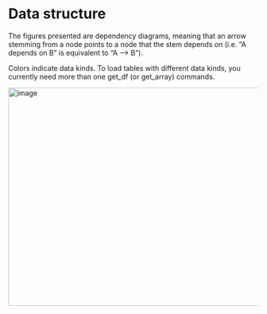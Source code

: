 # Data structure

The figures presented are dependency diagrams, meaning that an arrow stemming from a node points to a node that the stem depends on (i.e. “A depends on B” is equivalent to “A —> B”).

Colors indicate data kinds. To load tables with different data kinds, you currently need more than one get_df (or get_array) commands.

<img width="1082" height="439" alt="image" src="https://github.com/user-attachments/assets/599c57dc-3a77-4491-9033-ec9d55137eda" />
